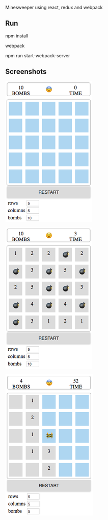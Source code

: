 Minesweeper using react, redux and webpack

## Run

npm install

webpack

npm run start-webpack-server

## Screenshots

![Alt text](/images/1.png)

![Alt text](/images/2.png)

![Alt text](/images/3.png)
